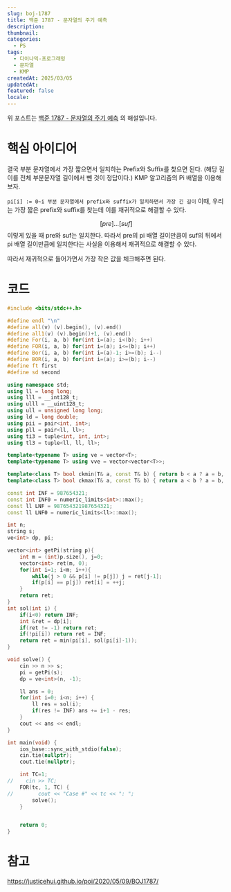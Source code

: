 ```yaml
---
slug: boj-1787
title: 백준 1787 - 문자열의 주기 예측
description: 
thumbnail: 
categories:
  - PS
tags:
  - 다이나믹-프로그래밍
  - 문자열
  - KMP
createdAt: 2025/03/05
updatedAt: 
featured: false
locale:
---
```

위 포스트는 [백준 1787 - 문자열의 주기 예측](https://www.acmicpc.net/problem/1787) 의 해설입니다.

# 핵심 아이디어
결국 부분 문자열에서 가장 짧으면서 일치하는 Prefix와 Suffix를 찾으면 된다. (해당 길이를 전체 부분문자열 길이에서 뺀 것이 정답이다.)
KMP 알고리즘의 Pi 배열을 이용해보자.

`pi[i] := 0~i 부분 문자열에서 prefix와 suffix가 일치하면서 가장 긴 길이`
이때, 우리는 가장 짧은 prefix와 suffix를 찾는데 이를 재귀적으로 해결할 수 있다.

$$
[pre] \dots [suf]
$$
이렇게 있을 때 pre와 suf는 일치한다. 따라서 pre의 pi 배열 길이만큼이 suf의 뒤에서 pi 배열 길이만큼에 일치한다는 사실을 이용해서 재귀적으로 해결할 수 있다.

따라서 재귀적으로 들어가면서 가장 작은 값을 체크해주면 된다.
# 코드
```cpp
#include <bits/stdc++.h>

#define endl "\n"
#define all(v) (v).begin(), (v).end()
#define all1(v) (v).begin()+1, (v).end()
#define For(i, a, b) for(int i=(a); i<(b); i++)
#define FOR(i, a, b) for(int i=(a); i<=(b); i++)
#define Bor(i, a, b) for(int i=(a)-1; i>=(b); i--)
#define BOR(i, a, b) for(int i=(a); i>=(b); i--)
#define ft first
#define sd second

using namespace std;
using ll = long long;
using lll = __int128_t;
using ulll = __uint128_t;
using ull = unsigned long long;
using ld = long double;
using pii = pair<int, int>;
using pll = pair<ll, ll>;
using ti3 = tuple<int, int, int>;
using tl3 = tuple<ll, ll, ll>;

template<typename T> using ve = vector<T>;
template<typename T> using vve = vector<vector<T>>;

template<class T> bool ckmin(T& a, const T& b) { return b < a ? a = b, 1 : 0; }
template<class T> bool ckmax(T& a, const T& b) { return a < b ? a = b, 1 : 0; }

const int INF = 987654321;
const int INF0 = numeric_limits<int>::max();
const ll LNF = 987654321987654321;
const ll LNF0 = numeric_limits<ll>::max();

int n;
string s;
ve<int> dp, pi;

vector<int> getPi(string p){
    int m = (int)p.size(), j=0;
    vector<int> ret(m, 0);
    for(int i=1; i<m; i++){
        while(j > 0 && p[i] != p[j]) j = ret[j-1];
        if(p[i] == p[j]) ret[i] = ++j;
    }
    return ret;
}
int sol(int i) {
    if(i<0) return INF;
    int &ret = dp[i];
    if(ret != -1) return ret;
    if(!pi[i]) return ret = INF;
    return ret = min(pi[i], sol(pi[i]-1));
}

void solve() {
    cin >> n >> s;
    pi = getPi(s);
    dp = ve<int>(n, -1);

    ll ans = 0;
    for(int i=0; i<n; i++) {
        ll res = sol(i);
        if(res != INF) ans += i+1 - res;
    }
    cout << ans << endl;
}

int main(void) {
    ios_base::sync_with_stdio(false);
    cin.tie(nullptr);
    cout.tie(nullptr);

    int TC=1;
//    cin >> TC;
    FOR(tc, 1, TC) {
//        cout << "Case #" << tc << ": ";
        solve();
    }


    return 0;
}
```

# 참고
https://justicehui.github.io/poi/2020/05/09/BOJ1787/